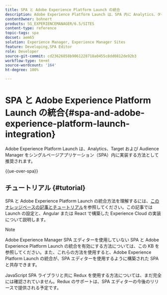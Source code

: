 ```yaml
---
title: SPA と Adobe Experience Platform Launch の統合
description: Adobe Experience Platform Launch は、SPA 内に Analytics、ターゲットおよび Audience Manager を実装する方法として推奨されます。
contentOwner: bohnert
products: SG_EXPERIENCEMANAGER/6.5/SITES
content-type: reference
topic-tags: spa
docset: aem65
solution: Experience Manager, Experience Manager Sites
feature: Developing,SPA Editor
role: Developer
source-git-commit: cd23626858b9061228718a0455c8dd0812de92b3
workflow-type: tm+mt
source-wordcount: '164'
ht-degree: 100%

---
```


# SPA と Adobe Experience Platform Launch の統合{#spa-and-adobe-experience-platform-launch-integration}

Adobe Experience Platform Launch は、Analytics、Target および Audience Manager をシングルページアプリケーション（SPA）内に実装する方法として推奨されます。

{{ue-over-spa}}

## チュートリアル {#tutorial}

SPA と Adobe Experience Platform Launch の統合方法を理解するには、[このナレッジベースの記事とチュートリアル](https://experienceleague.adobe.com/docs/experience-manager-learn/sites/spa-editor/spa-editor-framework-feature-video-use.html?lang=ja)を参照してください。この記事では Launch の設定と、Angular または React で構築した Experience Cloud の実装について説明します。

>[!NOTE]
>
>Adobe Experience Manager SPA エディターを使用していない SPA と Adobe Experience Platform Launch の統合を有効にする方法については、この KB を参照してください。また、これらの方法を使用すると、Adobe Experience Platform Launch の統合が、SPA エディターを使用するように構築された SPA と共存できます。
>
>JavaScript SPA ライブラリと共に Redux を使用する方法については、まだ完全には確認されていません。Redux のサポートは、SPA エディターの今後のリリースで提供される予定です。
